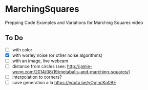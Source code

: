 # MarchingSquares
Prepping Code Examples and Variations for Marching Squares video

## To Do

* [ ] with color
* [x] with worley noise (or other noise algorithms)
* [ ] with an image, live webcam
* [ ] distance from circles (see: http://jamie-wong.com/2014/08/19/metaballs-and-marching-squares/)
* [ ] interpolation to corners?
* [ ] cave generation a la https://youtu.be/yOgIncKp0BE
